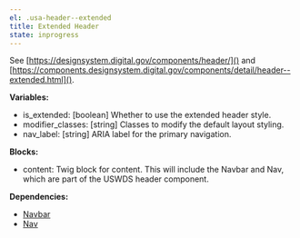 ```yaml
---
el: .usa-header--extended
title: Extended Header
state: inprogress
---
```

See [https://designsystem.digital.gov/components/header/]() and
[https://components.designsystem.digital.gov/components/detail/header--extended.html]().

__Variables:__
* is_extended: [boolean] Whether to use the extended header style.
* modifier_classes: [string] Classes to modify the default layout styling.
* nav_label: [string] ARIA label for the primary navigation.

__Blocks:__
* content: Twig block for content. This will include the Navbar and Nav, which
  are part of the USWDS header component.

__Dependencies:__
* [Navbar](../navbar/navbar.md)
* [Nav](../nav/nav.md)
